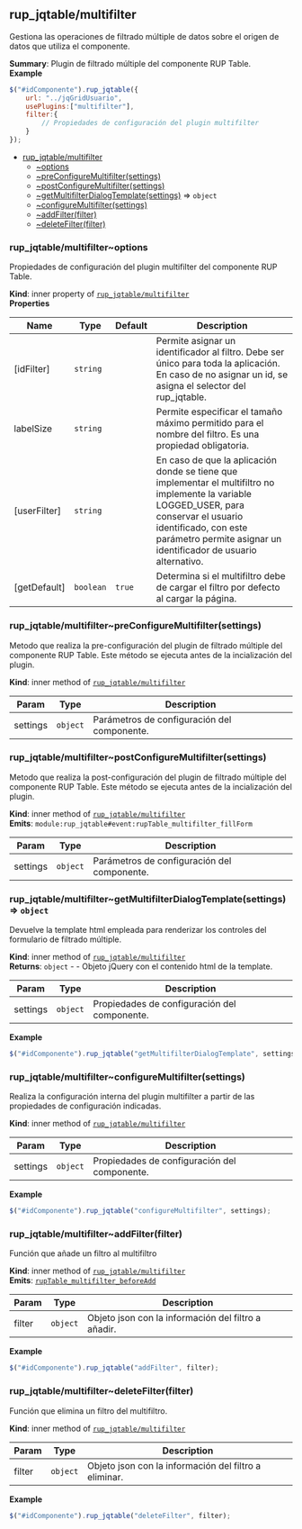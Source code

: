 <a name="module_rup_jqtable/multifilter"></a>

## rup\_jqtable/multifilter
Gestiona las operaciones de filtrado múltiple de datos sobre el origen de datos que utiliza el componente.

**Summary**: Plugin de filtrado múltiple del componente RUP Table.  
**Example**  
```js
$("#idComponente").rup_jqtable({	url: "../jqGridUsuario",	usePlugins:["multifilter"],	filter:{		// Propiedades de configuración del plugin multifilter	}});
```

* [rup_jqtable/multifilter](#module_rup_jqtable/multifilter)
    * [~options](#module_rup_jqtable/multifilter..options)
    * [~preConfigureMultifilter(settings)](#module_rup_jqtable/multifilter..preConfigureMultifilter)
    * [~postConfigureMultifilter(settings)](#module_rup_jqtable/multifilter..postConfigureMultifilter)
    * [~getMultifilterDialogTemplate(settings)](#module_rup_jqtable/multifilter..getMultifilterDialogTemplate) ⇒ <code>object</code>
    * [~configureMultifilter(settings)](#module_rup_jqtable/multifilter..configureMultifilter)
    * [~addFilter(filter)](#module_rup_jqtable/multifilter..addFilter)
    * [~deleteFilter(filter)](#module_rup_jqtable/multifilter..deleteFilter)

<a name="module_rup_jqtable/multifilter..options"></a>

### rup_jqtable/multifilter~options
Propiedades de configuración del plugin multifilter del componente RUP Table.

**Kind**: inner property of [<code>rup\_jqtable/multifilter</code>](#module_rup_jqtable/multifilter)  
**Properties**

| Name | Type | Default | Description |
| --- | --- | --- | --- |
| [idFilter] | <code>string</code> |  | Permite asignar un identificador al filtro. Debe ser único para toda la aplicación. En caso de no asignar un id, se asigna el selector del rup_jqtable. |
| labelSize | <code>string</code> |  | Permite especificar el tamaño máximo permitido para el nombre del filtro. Es una propiedad obligatoria. |
| [userFilter] | <code>string</code> |  | En caso de que la aplicación donde se tiene que implementar el multifiltro no implemente la variable LOGGED_USER, para conservar el usuario identificado, con este parámetro permite asignar un identificador de usuario alternativo. |
| [getDefault] | <code>boolean</code> | <code>true</code> | Determina si el multifiltro debe de cargar el filtro por defecto al cargar la página. |

<a name="module_rup_jqtable/multifilter..preConfigureMultifilter"></a>

### rup_jqtable/multifilter~preConfigureMultifilter(settings)
Metodo que realiza la pre-configuración del plugin de filtrado múltiple del componente RUP Table.Este método se ejecuta antes de la incialización del plugin.

**Kind**: inner method of [<code>rup\_jqtable/multifilter</code>](#module_rup_jqtable/multifilter)  

| Param | Type | Description |
| --- | --- | --- |
| settings | <code>object</code> | Parámetros de configuración del componente. |

<a name="module_rup_jqtable/multifilter..postConfigureMultifilter"></a>

### rup_jqtable/multifilter~postConfigureMultifilter(settings)
Metodo que realiza la post-configuración del plugin de filtrado múltiple del componente RUP Table.Este método se ejecuta antes de la incialización del plugin.

**Kind**: inner method of [<code>rup\_jqtable/multifilter</code>](#module_rup_jqtable/multifilter)  
**Emits**: <code>module:rup\_jqtable#event:rupTable\_multifilter\_fillForm</code>  

| Param | Type | Description |
| --- | --- | --- |
| settings | <code>object</code> | Parámetros de configuración del componente. |

<a name="module_rup_jqtable/multifilter..getMultifilterDialogTemplate"></a>

### rup_jqtable/multifilter~getMultifilterDialogTemplate(settings) ⇒ <code>object</code>
Devuelve la template html empleada para renderizar los controles del formulario de filtrado múltiple.

**Kind**: inner method of [<code>rup\_jqtable/multifilter</code>](#module_rup_jqtable/multifilter)  
**Returns**: <code>object</code> - - Objeto jQuery con el contenido html de la template.  

| Param | Type | Description |
| --- | --- | --- |
| settings | <code>object</code> | Propiedades de configuración del componente. |

**Example**  
```js
$("#idComponente").rup_jqtable("getMultifilterDialogTemplate", settings);
```
<a name="module_rup_jqtable/multifilter..configureMultifilter"></a>

### rup_jqtable/multifilter~configureMultifilter(settings)
Realiza la configuración interna del plugin multifilter a partir de las propiedades de configuración indicadas.

**Kind**: inner method of [<code>rup\_jqtable/multifilter</code>](#module_rup_jqtable/multifilter)  

| Param | Type | Description |
| --- | --- | --- |
| settings | <code>object</code> | Propiedades de configuración del componente. |

**Example**  
```js
$("#idComponente").rup_jqtable("configureMultifilter", settings);
```
<a name="module_rup_jqtable/multifilter..addFilter"></a>

### rup_jqtable/multifilter~addFilter(filter)
Función que añade un filtro al multifiltro

**Kind**: inner method of [<code>rup\_jqtable/multifilter</code>](#module_rup_jqtable/multifilter)  
**Emits**: [<code>rupTable\_multifilter\_beforeAdd</code>](#module_rup_jqtable+event_rupTable_multifilter_beforeAdd)  

| Param | Type | Description |
| --- | --- | --- |
| filter | <code>object</code> | Objeto json con la información del filtro a añadir. |

**Example**  
```js
$("#idComponente").rup_jqtable("addFilter", filter);
```
<a name="module_rup_jqtable/multifilter..deleteFilter"></a>

### rup_jqtable/multifilter~deleteFilter(filter)
Función que elimina un filtro del multifiltro.

**Kind**: inner method of [<code>rup\_jqtable/multifilter</code>](#module_rup_jqtable/multifilter)  

| Param | Type | Description |
| --- | --- | --- |
| filter | <code>object</code> | Objeto json con la información del filtro a eliminar. |

**Example**  
```js
$("#idComponente").rup_jqtable("deleteFilter", filter);
```
